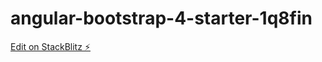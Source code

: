 # angular-bootstrap-4-starter-1q8fin

[Edit on StackBlitz ⚡️](https://stackblitz.com/edit/angular-bootstrap-4-starter-1q8fin)